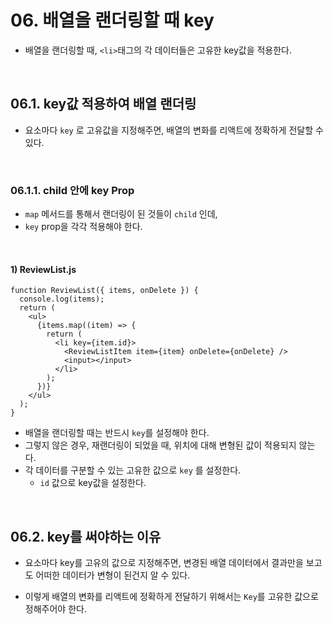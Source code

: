 # 06. 배열을 랜더링할 때 key

- 배열을 랜더링할 때, `<li>`태그의 각 데이터들은 고유한 key값을 적용한다.

<br/>

## 06.1. key값 적용하여 배열 랜더링 

- 요소마다 `key` 로 고유값을 지정해주면, 배열의 변화를 리액트에 정확하게 전달할 수 있다. 

<br/>

### 06.1.1. child 안에 key Prop

- `map` 메서드를 통해서 랜더링이 된 것들이 `child` 인데,
- `key` prop을 각각 적용해야 한다.

<br/>

#### 1) ReviewList.js

```react
function ReviewList({ items, onDelete }) {
  console.log(items);
  return (
    <ul>
      {items.map((item) => {
        return (
          <li key={item.id}>
            <ReviewListItem item={item} onDelete={onDelete} />
            <input></input>
          </li>
        );
      })}
    </ul>
  );
}
```

- 배열을 랜더링할 때는 반드시 `key`를 설정해야 한다.
- 그렇지 않은 경우, 재랜더링이 되었을 때, 위치에 대해 변형된 값이 적용되지 않는다. 
- 각 데이터를 구분할 수 있는 고유한 값으로 `key` 를 설정한다.
  - `id` 값으로 key값을 설정한다.

<br/>

## 06.2. key를 써야하는 이유 

- 요소마다 key를 고유의 값으로 지정해주면, 변경된 배열 데이터에서 결과만을 보고도 어떠한 데이터가 변형이 된건지 알 수 있다. 

- 이렇게 배열의 변화를 리액트에 정확하게 전달하기 위해서는 `Key`를 고유한 값으로 정해주어야 한다.